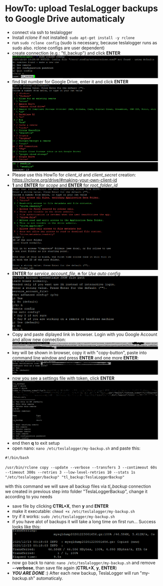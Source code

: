 # HowTo: upload TeslaLogger backups to Google Drive automaticaly

- connect via ssh to teslalogger
- Install *rclone* if not installed: `sudo apt-get install -y rclone`
- run `sudo rclone config` (sudo is necessary, because teslalogger runs as sudo also. rclone configs are user dependent)
- create connection (e.g.: "tl_backup") and click **ENTER**
![Image](https://raw.githubusercontent.com/bassmaster187/TeslaLogger/master/TeslaLogger/screenshots/backup_gdrive1.png)
- find list number for Google Drive, enter it and click **ENTER**
![Image](https://raw.githubusercontent.com/bassmaster187/TeslaLogger/master/TeslaLogger/screenshots/backup_gdrive2.png)
![Image](https://raw.githubusercontent.com/bassmaster187/TeslaLogger/master/TeslaLogger/screenshots/backup_gdrive3.png)
- Please use this HowTo for *client_id* and *client_secret* creation:
  https://rclone.org/drive/#making-your-own-client-id
- **1** and **ENTER** for *scope* and **ENTER** for *root_folder_id*
![Image](https://raw.githubusercontent.com/bassmaster187/TeslaLogger/master/TeslaLogger/screenshots/backup_gdrive5.png)
- **ENTER** for *service_account_file*, **n** for *Use auto config*
![Image](https://raw.githubusercontent.com/bassmaster187/TeslaLogger/master/TeslaLogger/screenshots/backup_gdrive6.png)
- Copy and paste diplayed link in browser. Login with you Google Account and allow new connection:
![Image](https://raw.githubusercontent.com/bassmaster187/TeslaLogger/master/TeslaLogger/screenshots/backup_gdrive7.png)
- key will be shown in browser, copy it with "copy-button", paste into command line window and press **ENTER** and one more **ENTER**:
![Image](https://raw.githubusercontent.com/bassmaster187/TeslaLogger/master/TeslaLogger/screenshots/backup_gdrive8.png)
- now you see a settings file with token, click **ENTER**
![Image](https://raw.githubusercontent.com/bassmaster187/TeslaLogger/master/TeslaLogger/screenshots/backup_gdrive9.png)
- end then **q** to exit setup
- open nano: `nano /etc/teslalogger/my-backup.sh` and paste this:
```
#!/bin/bash

/usr/bin/rclone copy --update --verbose --transfers 3 --contimeout 60s --timeout 300s --retries 3 --low-level-retries 10 --stats 1s "/etc/teslalogger/backup" "tl_backup:TeslaLoggerBackup"
```
with this command we will save all backup files via *tl_backup* connection we created in previous step into folder "TeslaLoggerBackup", change it according to you needs
- save file by clicking **CTRL+X**, then **y** and **ENTER**
- make it executable: `chmod +x /etc/teslalogger/my-backup.sh`
- try if it works: `sudo /etc/teslalogger/my-backup.sh`
- if you have alot of backups it will take a long time on first run... Success looks like this:
![Image](https://raw.githubusercontent.com/bassmaster187/TeslaLogger/master/TeslaLogger/screenshots/backup_gdrive10.png)
- now go back to nano: `nano /etc/teslalogger/my-backup.sh` and remove **--verbose**, than save file again (**CTRL+X**, **y**, **ENTER**)
- ***YOU ARE DONE*** :) After each new backup, TeslaLogger will run "my-backup.sh" automaticaly.
